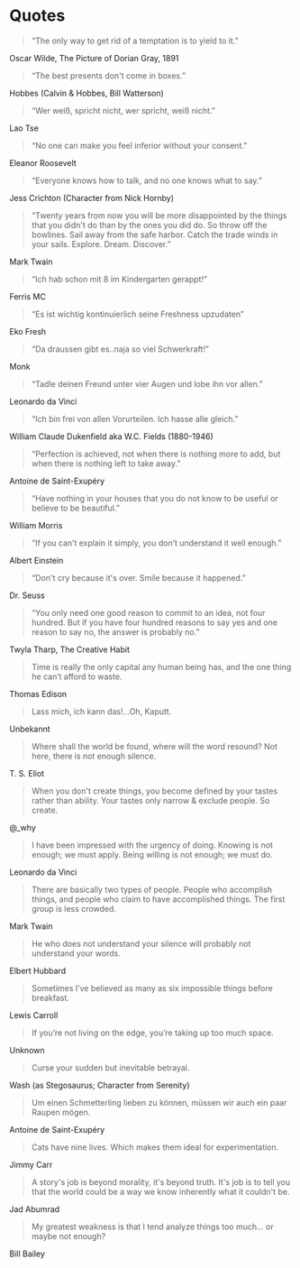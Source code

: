 # Quotes #

> &#8220;The only way to get rid of a temptation is to yield to it.&#8221;

Oscar Wilde, The Picture of Dorian Gray, 1891

> &#8220;The best presents don't come in boxes.&#8221;

Hobbes (Calvin & Hobbes, Bill Watterson)

> &#8220;Wer weiß, spricht nicht, wer spricht, weiß nicht.&#8221;

Lao Tse

> &#8220;No one can make you feel inferior without your consent.&#8221;

Eleanor Roosevelt

> &#8220;Everyone knows how to talk, and no one knows what to say.&#8221;

Jess Crichton (Character from Nick Hornby)

> &#8220;Twenty years from now you will be more disappointed by the things that you didn't do than by the ones you did do. So throw off the bowlines. Sail away from the safe harbor. Catch the trade winds in your sails. Explore. Dream. Discover.&#8221;

Mark Twain

> &#8220;Ich hab schon mit 8 im Kindergarten gerappt!&#8221;

Ferris MC

> &#8220;Es ist wichtig kontinuierlich seine Freshness upzudaten&#8221;

Eko Fresh


> &#8220;Da draussen gibt es..naja so viel Schwerkraft!&#8221;

Monk

> &#8220;Tadle deinen Freund unter vier Augen und lobe ihn vor allen.&#8221;

Leonardo da Vinci

> &#8220;Ich bin frei von allen Vorurteilen. Ich hasse alle gleich.&#8221;

William Claude Dukenfield aka W.C. Fields (1880-1946)

> &#8220;Perfection is achieved, not when there is nothing more to add, but when there is nothing left to take away.&#8221;

Antoine de Saint-Exupéry

> &#8220;Have nothing in your houses that you do not know to be useful or believe to be beautiful.&#8221;

William Morris

> &#8220;If you can’t explain it simply, you don’t understand it well enough.&#8221;

Albert Einstein

> &#8220;Don't cry because it's over. Smile because it happened.&#8221;

Dr. Seuss

> &#8220;You only need one good reason to commit to an idea, not four hundred. But if you have four hundred reasons to say yes and one reason to say no, the answer is probably no.&#8221;

Twyla Tharp, The Creative Habit

> Time is really the only capital any human being has, and the one thing he can’t afford to waste.

Thomas Edison

> Lass mich, ich kann das!&#8230;Oh, Kaputt.

Unbekannt

> Where shall the world be found, where will the word resound? Not here, there is not enough silence.

T. S. Eliot

> When you don't create things, you become defined by your tastes rather than ability. Your tastes only narrow &amp; exclude people. So create.

@\_why

> I have been impressed with the urgency of doing. Knowing is not enough; we must apply. Being willing is not enough; we must do.

Leonardo da Vinci

> There are basically two types of people. People who accomplish things, and people who claim to have accomplished things. The first group is less crowded.

Mark Twain

> He who does not understand your silence will probably not understand your words.

Elbert Hubbard

> Sometimes I’ve believed as many as six impossible things before breakfast.

Lewis Carroll

> If you’re not living on the edge, you’re taking up too much space.

Unknown

> Curse your sudden but inevitable betrayal.

Wash (as Stegosaurus; Character from Serenity)

> Um einen Schmetterling lieben zu können, müssen wir auch ein paar Raupen mögen.

Antoine de Saint-Exupéry

> Cats have nine lives. Which makes them ideal for experimentation.

Jimmy Carr

> A story's job is beyond morality, it's beyond truth. It's job is to tell you that the world could be a way we know inherently what it couldn't be.

Jad Abumrad

> My greatest weakness is that I tend analyze things too much... or maybe not enough?

Bill Bailey